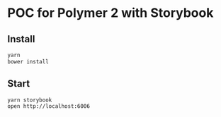 # POC for Polymer 2 with Storybook

## Install
```bash
yarn
bower install
```

## Start
```bash
yarn storybook
open http://localhost:6006
```
